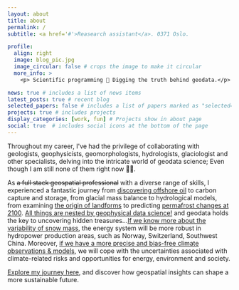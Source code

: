 ```yaml
---
layout: about
title: about
permalink: /
subtitle: <a href='#'>Reasearch assistant</a>. 0371 Oslo.

profile:
  align: right
  image: blog_pic.jpg
  image_circular: false # crops the image to make it circular
  more_info: >
    <p> Scientific programming 🎯 Digging the truth behind geodata.</p>

news: true # includes a list of news items
latest_posts: true # recent blog
selected_papers: false # includes a list of papers marked as "selected={true}"
projects: true # includes projects
display_categories: [work, fun] # Projects show in about page
social: true  # includes social icons at the bottom of the page
---
```


Throughout my career, I've had the privilege of collaborating with geologists, geophysicists, geomorphologists, hydrologists, glaciologist and other specialists, delving into the intricate world of geodata science; Even though I am still none of them right now 🤷‍♂️. 

As ~~a full stack geospatial professional~~ with a diverse range of skills, I experienced a fantastic journey from [discovering offshore oil](https://zhihaol.eu.org/projects/2020_q35/) to carbon capture and storage, from glacial mass balance to hydrological models, from examining [the origin of landforms](https://zhihaol.eu.org/blog/2022/Quaternary-geomorphology-of-Norway/) to predicting [permafrost changes at 2100](https://zhihaol.eu.org/blog/2022/permafrost-extent/). [All things are nested by geophysical data science!](https://i.imgur.com/wldOmMO.png) and geodata holds the key to uncovering hidden treasures...[If we know more about the variability of snow mass](https://zhihaol.eu.org/projects/2022_snowdepth/), the energy system will be more robust in hydropower production areas, such as Norway, Switzerland, Southwest China. Moreover, [if we have a more precise and bias-free climate observations & models](https://zhihaol.eu.org/projects/2023_downscaling/), we will cope with the uncertainties associated with climate-related risks and opportunities for energy, environment and society.

[Explore my journey here](https://geo.w.uib.no/files/2020/01/Poster-The-Geological-Society-Geoscience-for-the-future-scaled.jpg), and discover how geospatial insights can shape a more sustainable future.
